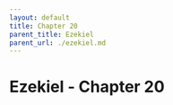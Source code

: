 ```yaml
---
layout: default
title: Chapter 20
parent_title: Ezekiel
parent_url: ./ezekiel.md
---
```


# Ezekiel - Chapter 20
